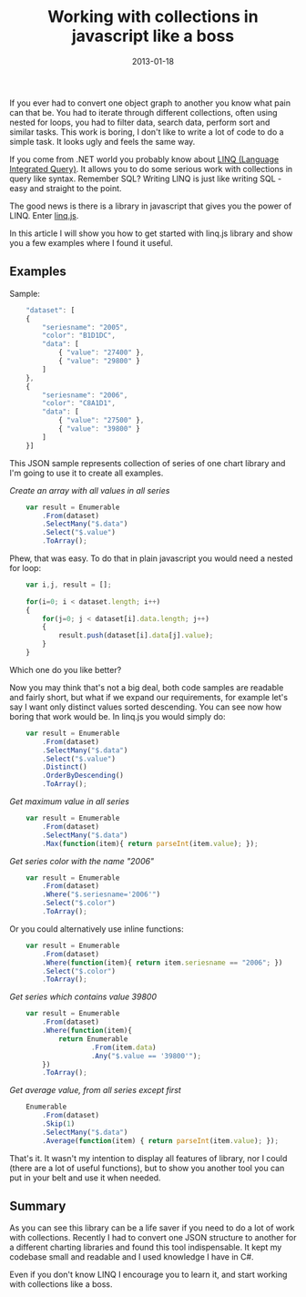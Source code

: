 ﻿---
title: "Working with collections in javascript like a boss"
layout: "post"
date: 2013-01-18
summary: "If you ever had to convert one object graph to another you know what pain can that be. In this post I will explain how to use excellent linq.js library to make that work easy."
summaryImage: "/images/posts/linqjs.jpg"
tags: [javascript, programming, collections]
---

If you ever had to convert one object graph to another you know what pain can that be. You had to iterate through different collections, often using nested for loops, you had to filter data, search data, perform sort and similar tasks. This work is boring, I don't like to write a lot of code to do a simple task. It looks ugly and feels the same way.

If you come from .NET world you probably know about [LINQ (Language Integrated Query)](http://en.wikipedia.org/wiki/Language_Integrated_Query). It allows you to do some serious work with collections in query like syntax. Remember SQL? Writing LINQ is just like writing SQL - easy and straight to the point.

The good news is there is a library in javascript that gives you the power of LINQ. Enter [linq.js](http://linqjs.codeplex.com/).

In this article I will show you how to get started with linq.js library and show you a few examples where I found it useful.

## Examples ##

Sample:

```javascript
	"dataset": [
	{
		"seriesname": "2005",
		"color": "B1D1DC",
		"data": [
			{ "value": "27400" },
			{ "value": "29800" }
		]
	},
	{
		"seriesname": "2006",
		"color": "C8A1D1",
		"data": [
			{ "value": "27500" },
			{ "value": "39800" }
		]
	}]
```
	
This JSON sample represents collection of series of one chart library and I'm going to use it to create all examples.

_Create an array with all values in all series_

```javascript
	var result = Enumerable
		.From(dataset)
		.SelectMany("$.data")
		.Select("$.value")
		.ToArray();
```
		
Phew, that was easy. To do that in plain javascript you would need a nested for loop:

```javascript
	var i,j, result = [];
	 
	for(i=0; i < dataset.length; i++)
	{
		for(j=0; j < dataset[i].data.length; j++)
		{
			result.push(dataset[i].data[j].value);
		}
	}
```
	
Which one do you like better?

Now you may think that's not a big deal, both code samples are readable and fairly short, but what if we expand our requirements, for example let's say I want only distinct values sorted descending. You can see now how boring that work would be. In linq.js you would simply do:

```javascript
	var result = Enumerable
		.From(dataset)
		.SelectMany("$.data")
		.Select("$.value")
		.Distinct()
		.OrderByDescending()
		.ToArray();
```
		
_Get maximum value in all series_

```javascript
	var result = Enumerable
		.From(dataset)
		.SelectMany("$.data")
		.Max(function(item){ return parseInt(item.value); });
```
		
_Get series color with the name "2006"_

```javascript
	var result = Enumerable
		.From(dataset)
		.Where("$.seriesname='2006'")
		.Select("$.color")
		.ToArray();
```
		
Or you could alternatively use inline functions:

```javascript
	var result = Enumerable
		.From(dataset)
		.Where(function(item){ return item.seriesname == "2006"; })
		.Select("$.color")
		.ToArray();
```
		
_Get series which contains value 39800_

```javascript
	var result = Enumerable
		.From(dataset)
		.Where(function(item){ 
			return Enumerable
					.From(item.data)
					.Any("$.value == '39800'"); 
		})
		.ToArray();
```
		
_Get average value, from all series except first_

```javascript
	Enumerable
		.From(dataset)
		.Skip(1)
		.SelectMany("$.data")
		.Average(function(item) { return parseInt(item.value); });
```
		
That's it. It wasn't my intention to display all features of library, nor I could (there are a lot of useful functions), but to show you another tool you can put in your belt and use it when needed.

## Summary ##

As you can see this library can be a life saver if you need to do a lot of work with collections. Recently I had to convert one JSON structure to another for a different charting libraries and found this tool indispensable. It kept my codebase small and readable and I used knowledge I have in C#.

Even if you don't know LINQ I encourage you to learn it, and start working with collections like a boss.